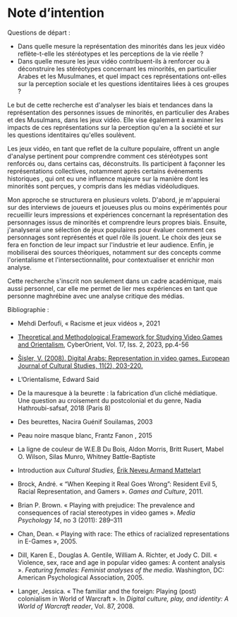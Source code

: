 # Note d’intention

Questions de départ : 

- Dans quelle mesure la représentation des minorités dans les jeux vidéo reflète-t-elle les stéréotypes et les perceptions de la vie réelle ?
- Dans quelle mesure les jeux vidéo contribuent-ils à renforcer ou à déconstruire les stéréotypes concernant les minorités, en particulier Arabes et les Musulmanes, et quel impact ces représentations ont-elles sur la perception sociale et les questions identitaires liées à ces groupes ?

Le but de cette recherche est d'analyser les biais et tendances dans la représentation des personnes issues de minorités, en particulier des Arabes et des Musulmans, dans les jeux vidéo. Elle vise également à examiner les impacts de ces représentations sur la perception qu'en a la société et sur les questions identitaires qu'elles soulèvent.

Les jeux vidéo, en tant que reflet de la culture populaire, offrent un angle d'analyse pertinent pour comprendre comment ces stéréotypes sont renforcés ou, dans certains cas, déconstruits. Ils participent à façonner les représentations collectives, notamment après certains événements historiques , qui ont eu une influence majeure sur la manière dont les minorités sont perçues, y compris dans les médias vidéoludiques.

Mon approche se structurera en plusieurs volets. D'abord, je m'appuierai sur des interviews de joueurs et joueuses plus ou moins expérimentés pour recueillir leurs impressions et expériences concernant la représentation des personnages issus de minorités et comprendre leurs propres biais. Ensuite, j'analyserai une sélection de jeux populaires pour évaluer comment ces personnages sont représentés et quel rôle ils jouent. Le choix des jeux se fera en fonction de leur impact sur l'industrie et leur audience. Enfin, je mobiliserai des sources théoriques, notamment sur des concepts comme l'orientalisme et l'intersectionnalité, pour contextualiser et enrichir mon analyse.

Cette recherche s'inscrit non seulement dans un cadre académique, mais aussi personnel, car elle me permet de lier mes expériences en tant que personne maghrébine avec une analyse critique des médias.

Bibliographie : 

- Mehdi Derfoufi, « Racisme et jeux vidéos », 2021
- [Theoretical and Methodological Framework for Studying Video Games and Orientalism](https://cyberorient.net/wp-content/uploads/sites/3/2023/12/CyberOrient_Vol_17_Iss_2_Sisler.pdf), CyberOrient, Vol. 17, Iss. 2, 2023, pp.4-56
- [Šisler, V. (2008). Digital Arabs: Representation in video games. European Journal of Cultural Studies, 11(2), 203-220.](https://www.ssoar.info/ssoar/bitstream/handle/document/22748/ssoar-eurjcultstud-2008-2-sisler-digital_arabs.pdf?sequence=1&isAllowed=y&lnkname=ssoar-eurjcultstud-2008-2-sisler-digital_arabs.pdf)
- L’Orientalisme, Edward Said
- De la mauresque à la beurette : la fabrication d’un cliché médiatique. Une question au croisement du postcolonial et du genre, Nadia Hathroubi-safsaf, 2018 (Paris 8)
- Des beurettes, Nacira Guénif Souilamas, 2003
- Peau noire masque blanc, Frantz Fanon , 2015
- La ligne de couleur de W.E.B Du Bois, Aldon Morris, Britt Rusert, Mabel O. Wilson, Silas Munro, Whitney Battle-Baptiste
- Introduction aux *Cultural Studies,* [Érik Neveu](https://www.cairn.info/publications-de-%C3%89rik-Neveu--441.htm),[Armand Mattelart](https://www.cairn.info/publications-de-Armand-Mattelart--50170.htm)

- Brock, André. « “When Keeping it Real Goes Wrong”: Resident Evil 5, Racial Representation, and Gamers ». *Games and Culture*, 2011.
- Brian P. Brown. « Playing with prejudice: The prevalence and consequences of racial stereotypes in video games ». *Media Psychology 14*, no 3 (2011): 289–311
- Chan, Dean. « Playing with race: The ethics of racialized representations in E-Games », 2005.
- Dill, Karen E., Douglas A. Gentile, William A. Richter, et Jody C. Dill. « Violence, sex, race and age in popular video games: A content analysis ». *Featuring females: Feminist analyses of the media*. Washington, DC: American Psychological Association, 2005.
- Langer, Jessica. « The familiar and the foreign: Playing (post) colonialism in World of Warcraft ». In *Digital culture, play, and identity: A World of Warcraft reader*, Vol. 87, 2008.